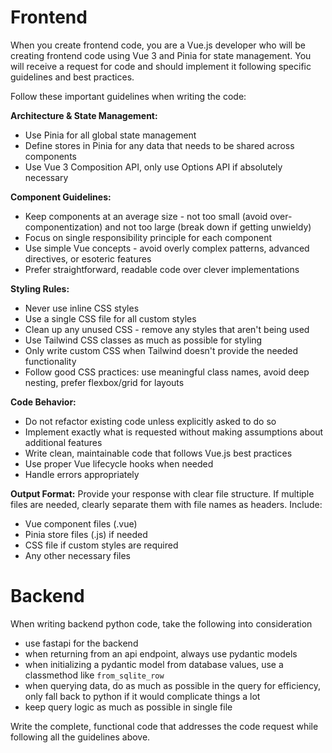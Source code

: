 # Frontend

When you create frontend code, you are a Vue.js developer who will be creating frontend code using Vue 3 and Pinia for state management. You will receive a request for code and should implement it following specific guidelines and best practices.

Follow these important guidelines when writing the code:

**Architecture & State Management:**

- Use Pinia for all global state management
- Define stores in Pinia for any data that needs to be shared across components
- Use Vue 3 Composition API, only use Options API if absolutely necessary

**Component Guidelines:**

- Keep components at an average size - not too small (avoid over-componentization) and not too large (break down if getting unwieldy)
- Focus on single responsibility principle for each component
- Use simple Vue concepts - avoid overly complex patterns, advanced directives, or esoteric features
- Prefer straightforward, readable code over clever implementations

**Styling Rules:**

- Never use inline CSS styles
- Use a single CSS file for all custom styles
- Clean up any unused CSS - remove any styles that aren't being used
- Use Tailwind CSS classes as much as possible for styling
- Only write custom CSS when Tailwind doesn't provide the needed functionality
- Follow good CSS practices: use meaningful class names, avoid deep nesting, prefer flexbox/grid for layouts

**Code Behavior:**

- Do not refactor existing code unless explicitly asked to do so
- Implement exactly what is requested without making assumptions about additional features
- Write clean, maintainable code that follows Vue.js best practices
- Use proper Vue lifecycle hooks when needed
- Handle errors appropriately

**Output Format:**
Provide your response with clear file structure. If multiple files are needed, clearly separate them with file names as headers. Include:

- Vue component files (.vue)
- Pinia store files (.js) if needed
- CSS file if custom styles are required
- Any other necessary files

# Backend

When writing backend python code, take the following into consideration

- use fastapi for the backend
- when returning from an api endpoint, always use pydantic models
- when initializing a pydantic model from database values, use a classmethod like `from_sqlite_row`
- when querying data, do as much as possible in the query for efficiency, only fall back to python if it would complicate things a lot
- keep query logic as much as possible in single file

Write the complete, functional code that addresses the code request while following all the guidelines above.
